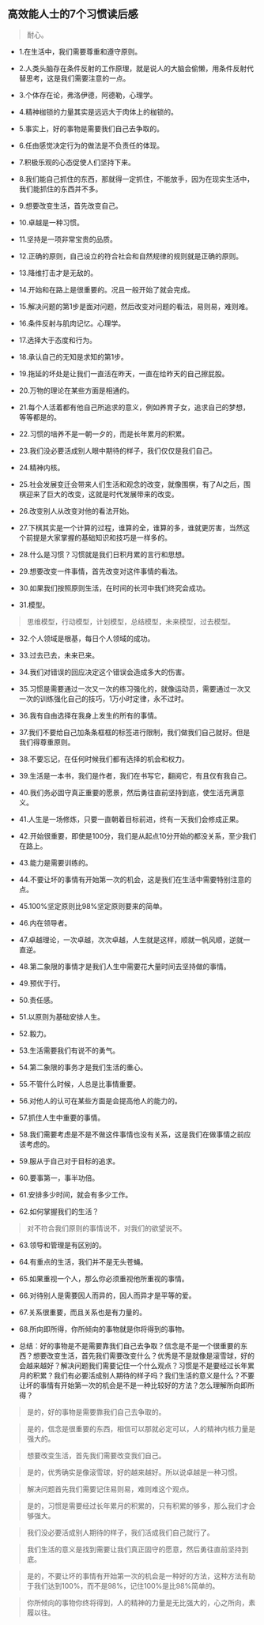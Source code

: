 ## 高效能人士的7个习惯读后感

>耐心。

- 1.在生活中，我们需要尊重和遵守原则。

- 2.人类头脑存在条件反射的工作原理，就是说人的大脑会偷懒，用条件反射代替思考，这是我们需要注意的一点。

- 3.个体存在论，弗洛伊德，阿德勒，心理学。

- 4.精神枷锁的力量其实是远远大于肉体上的枷锁的。

- 5.事实上，好的事物是需要我们自己去争取的。

- 6.任由感觉决定行为的做法是不负责任的体现。

- 7.积极乐观的心态促使人们坚持下来。

- 8.我们能自己抓住的东西，那就得一定抓住，不能放手，因为在现实生活中，我们能抓住的东西并不多。

- 9.想要改变生活，首先改变自己。

- 10.卓越是一种习惯。

- 11.坚持是一项非常宝贵的品质。

- 12.正确的原则，自己设立的符合社会和自然规律的规则就是正确的原则。

- 13.降维打击才是无敌的。

- 14.开始和在路上是很重要的。况且一般开始了就会完成。

- 15.解决问题的第1步是面对问题，然后改变对问题的看法，易则易，难则难。

- 16.条件反射与肌肉记忆。心理学。

- 17.选择大于态度和行为。

- 18.承认自己的无知是求知的第1步。

- 19.拖延的坏处是让我们一直活在昨天，一直在给昨天的自己擦屁股。

- 20.万物的理论在某些方面是相通的。

- 21.每个人活着都有他自己所追求的意义，例如养育子女，追求自己的梦想，等等都是的。

- 22.习惯的培养不是一朝一夕的，而是长年累月的积累。

- 23.我们没必要活成别人眼中期待的样子，我们仅仅是我们自己。

- 24.精神内核。

- 25.社会发展变迁会带来人们生活和观念的改变，就像围棋，有了AI之后，围棋迎来了巨大的改变，这就是时代发展带来的改变。

- 26.改变别人从改变对他的看法开始。

- 27.下棋其实是一个计算的过程，谁算的全，谁算的多，谁就更厉害，当然这个前提是大家掌握的基础知识和技巧是一样多的。

- 28.什么是习惯？习惯就是我们日积月累的言行和思想。

- 29.想要改变一件事情，首先改变对这件事情的看法。

- 30.如果我们按照原则生活，在时间的长河中我们终究会成功。

- 31.模型。

>思维模型，行动模型，计划模型，总结模型，未来模型，过去模型。

- 32.个人领域是根基，每日个人领域的成功。

- 33.过去已去，未来已来。

- 34.我们对错误的回应决定这个错误会造成多大的伤害。

- 35.习惯是需要通过一次又一次的练习强化的，就像运动员，需要通过一次又一次的训练强化自己的技巧，1万小时定律，永不过时。

- 36.我有自由选择在我身上发生的所有的事情。

- 37.我们不要给自己加条条框框的标签进行限制，我们做我们自己就好。但是我们得尊重原则。

- 38.不要忘记，在任何时候我们都有选择的机会和权力。

- 39.生活是一本书，我们是作者，我们在书写它，翻阅它，有且仅有我自己。

- 40.我们务必固守真正重要的愿景，然后勇往直前坚持到底，使生活充满意义。

- 41.人生是一场修炼，只要一直朝着目标前进，终有一天我们会修成正果。

- 42.开始很重要，即使是100分，我们是从起点10分开始的都没关系，至少我们在路上。

- 43.能力是需要训练的。

- 44.不要让坏的事情有开始第一次的机会，这是我们在生活中需要特别注意的点。

- 45.100%坚定原则比98%坚定原则要来的简单。

- 46.内在领导者。

- 47.卓越理论，一次卓越，次次卓越，人生就是这样，顺就一帆风顺，逆就一直逆。

- 48.第二象限的事情才是我们人生中需要花大量时间去坚持做的事情。

- 49.预优于行。

- 50.责任感。

- 51.以原则为基础安排人生。

- 52.毅力。

- 53.生活需要我们有说不的勇气。

- 54.第二象限的事务才是我们生活的重心。

- 55.不管什么时候，人总是比事情重要。

- 56.对他人的认可在某些方面是会提高他人的能力的。

- 57.抓住人生中重要的事情。

- 58.我们需要考虑是不是不做这件事情也没有关系，这是我们在做事情之前应该考虑的。

- 59.服从于自己对于目标的追求。

- 60.要事第一，事半功倍。

- 61.安排多少时间，就会有多少工作。

- 62.如何掌握我们的生活？

>对不符合我们原则的事情说不，对我们的欲望说不。

- 63.领导和管理是有区别的。

- 64.有重点的生活，我们并不是无头苍蝇。

- 65.如果重视一个人，那么你必须重视他所重视的事情。

- 66.对待别人是需要因人而异的，因人而异才是平等的爱。

- 67.关系很重要，而且关系也是有力量的。

- 68.所向即所得，你所倾向的事物就是你将得到的事物。

- 总结：好的事物是不是需要靠我们自己去争取？信念是不是一个很重要的东西？想要改变生活，首先我们需要改变什么？优秀是不是就像是滚雪球，好的会越来越好？解决问题我们需要记住一个什么观点？习惯是不是要经过长年累月的积累？我们有必要活成别人期待的样子吗？我们生活的意义是什么？不要让坏的事情有开始第一次的机会是不是一种比较好的方法？怎么理解所向即所得？

>是的，好的事物是需要靠我们自己去争取的。

>是的，信念是很重要的东西，相信可以那就必定可以，人的精神内核力量是强大的。

>想要改变生活，首先我们需要改变我们自己。

>是的，优秀确实是像滚雪球，好的越来越好。所以说卓越是一种习惯。

>解决问题首先我们需要记住易则易，难则难这个观点。

>是的，习惯是需要经过长年累月的积累的，只有积累的够多，那么我们才会够强大。

>我们没必要活成别人期待的样子，我们活成我们自己就行了。

>我们生活的意义是找到需要让我们真正固守的愿意，然后勇往直前坚持到底。

>是的，不要让坏的事情有开始第一次的机会是一种好的方法，这种方法有助于我们达到100%，而不是98%，记住100%是比98%简单的。

>你所倾向的事物你终将得到，人的精神的力量是无比强大的，心之所向，素履以往。

